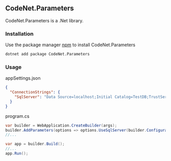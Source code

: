 ## CodeNet.Parameters

CodeNet.Parameters is a .Net library.

### Installation

Use the package manager [npm](https://www.nuget.org/packages/CodeNet.Parameters/) to install CodeNet.Parameters

```bash
dotnet add package CodeNet.Parameters
```

### Usage
appSettings.json
```json
{
  "ConnectionStrings": {
    "SqlServer": "Data Source=localhost;Initial Catalog=TestDB;TrustServerCertificate=true"
  }
}
```
program.cs
```csharp
var builder = WebApplication.CreateBuilder(args);
builder.AddParameters(options => options.UseSqlServer(builder.Configuration.GetConnectionString("SqlServer")), builder.Configuration.GetSection("Identity"));
//...

var app = builder.Build();
//...
app.Run();
```